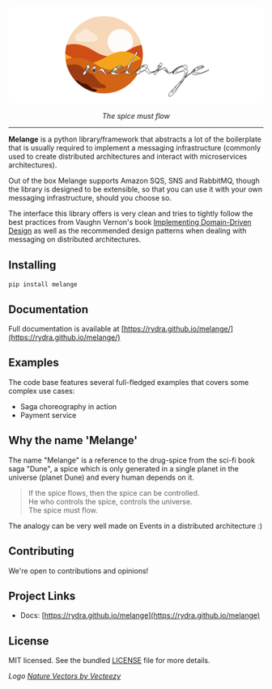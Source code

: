 ![melange logo](img/melange_logo.png)

<p align="center">
    <em>The spice must flow</em>
</p>

---

**Melange** is a python library/framework that abstracts a lot of the boilerplate that is usually 
required to implement a messaging infrastructure (commonly used to create distributed architectures 
and interact with microservices architectures).

Out of the box Melange supports Amazon SQS, SNS and RabbitMQ, though the library is designed to be extensible, so that you
can use it with your own messaging infrastructure, should you choose so.

The interface this library offers is very clean and tries to tightly follow the best practices from Vaughn Vernon's book
[Implementing Domain-Driven Design](https://www.amazon.es/Implementing-Domain-Driven-Design-Vaughn-Vernon/dp/0321834577)
as well as the recommended design patterns when dealing with messaging on distributed architectures.

## Installing ##

```
pip install melange
```

## Documentation

Full documentation is available at [https://rydra.github.io/melange/](https://rydra.github.io/melange/)

## Examples

The code base features several full-fledged examples that covers some complex use cases:

* Saga choreography in action
* Payment service

## Why the name 'Melange'

The name "Melange" is a reference to the drug-spice from the sci-fi book saga "Dune", a spice which is only 
generated in a single planet in the universe (planet Dune) and every human depends on it.

>If the spice flows, then the spice can be controlled.  
He who controls the spice, controls the universe.  
The spice must flow.

The analogy can be very well made on Events in a distributed architecture :)

## Contributing

We're open to contributions and opinions!

## Project Links

* Docs: [https://rydra.github.io/melange](https://rydra.github.io/melange)

## License

MIT licensed. See the bundled [LICENSE](https://github.com/Rydra/melange/blob/master/LICENSE) file for more details.


_Logo <a href="https://www.vecteezy.com/free-vector/nature">Nature Vectors by Vecteezy</a>_
